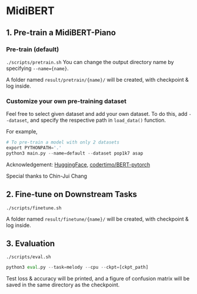 # MidiBERT

## 1. Pre-train a MidiBERT-Piano
### Pre-train (default)
```./scripts/pretrain.sh```
You can change the output directory name by specifying `--name={name}`.

A folder named ```result/pretrain/{name}/``` will be created, with checkpoint & log inside.

### Customize your own pre-training dataset

Feel free to select given dataset and add your own dataset.  To do this, add ```--dataset```, and specify the respective path in ```load_data()``` function.

For example,
```python
# To pre-train a model with only 2 datasets
export PYTHONPATH='.'
python3 main.py --name=default --dataset pop1k7 asap	
``` 

Acknowledgement: [HuggingFace](https://github.com/huggingface/transformers), [codertimo/BERT-pytorch](https://github.com/codertimo/BERT-pytorch)

Special thanks to Chin-Jui Chang

## 2. Fine-tune on Downstream Tasks
```./scripts/finetune.sh```

A folder named ```result/finetune/{name}/``` will be created, with checkpoint & log inside.

## 3. Evaluation
```./scripts/eval.sh```

```python
python3 eval.py --task=melody --cpu --ckpt=[ckpt_path]
```

Test loss & accuracy will be printed, and a figure of confusion matrix will be saved in the same directory as the checkpoint.
